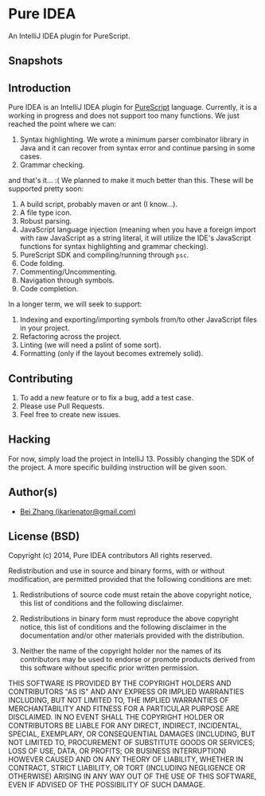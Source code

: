 Pure IDEA
=========
An IntelliJ IDEA plugin for PureScript.

Snapshots
---------
[Parsing prelude.purs:]: img/prelude.png "Prelude"

[Parsing edited examples/passing/Where.purs and introducing an error.]: img/error.png "Error recovery"

Introduction
------------

Pure IDEA is an IntelliJ IDEA plugin for [PureScript](https://github.com/purescript/purescript) language.
Currently, it is a working in progress and does not support too many functions. We just reached the point where
we can:

1. Syntax highlighting. We wrote a minimum parser combinator library in Java and it can recover from syntax error 
and continue parsing in some cases.
1. Grammar checking.

and that's it... :( We planned to make it much better than this. These will be supported pretty soon:

1. A build script, probably maven or ant (I know...).
1. A file type icon.
1. Robust parsing.
1. JavaScript language injection (meaning when you have a foreign import with raw JavaScript as a string literal,
it will utilize the IDE's JavaScript functions for syntax highlighting and grammar checking).
1. PureScript SDK and compiling/running through `psc`.
1. Code folding.
1. Commenting/Uncommenting.
1. Navigation through symbols.
1. Code completion.

In a longer term, we will seek to support:

1. Indexing and exporting/importing symbols from/to other JavaScript files in your project.
1. Refactoring across the project.
1. Linting (we will need a pslint of some sort).
1. Formatting (only if the layout becomes extremely solid).

Contributing
------------

1. To add a new feature or to fix a bug, add a test case.
2. Please use Pull Requests.
3. Feel free to create new issues.


Hacking
-------
For now, simply load the project in IntelliJ 13. Possibly changing the SDK of the project. A more specific building
instruction will be given soon.

Author(s)
---------
* [Bei Zhang (ikarienator@gmail.com)](https://github.com/ikarienator)

License (BSD)
-------------

Copyright (c) 2014, Pure IDEA contributors
All rights reserved.

Redistribution and use in source and binary forms, with or without modification, are permitted provided that the
following conditions are met:

1. Redistributions of source code must retain the above copyright notice, this list of conditions and the following
disclaimer.

2. Redistributions in binary form must reproduce the above copyright notice, this list of conditions and the
following disclaimer in the documentation and/or other materials provided with the distribution.

3. Neither the name of the copyright holder nor the names of its contributors may be used to endorse or promote
products derived from this software without specific prior written permission.

THIS SOFTWARE IS PROVIDED BY THE COPYRIGHT HOLDERS AND CONTRIBUTORS "AS IS" AND ANY EXPRESS OR IMPLIED WARRANTIES
INCLUDING, BUT NOT LIMITED TO, THE IMPLIED WARRANTIES OF MERCHANTABILITY AND FITNESS FOR A PARTICULAR PURPOSE ARE
DISCLAIMED. IN NO EVENT SHALL THE COPYRIGHT HOLDER OR CONTRIBUTORS BE LIABLE FOR ANY DIRECT, INDIRECT, INCIDENTAL,
SPECIAL, EXEMPLARY, OR CONSEQUENTIAL DAMAGES (INCLUDING, BUT NOT LIMITED TO, PROCUREMENT OF SUBSTITUTE GOODS OR
SERVICES; LOSS OF USE, DATA, OR PROFITS; OR BUSINESS INTERRUPTION) HOWEVER CAUSED AND ON ANY THEORY OF LIABILITY,
WHETHER IN CONTRACT, STRICT LIABILITY, OR TORT (INCLUDING NEGLIGENCE OR OTHERWISE) ARISING IN ANY WAY OUT OF THE
USE OF THIS SOFTWARE, EVEN IF ADVISED OF THE POSSIBILITY OF SUCH DAMAGE.
